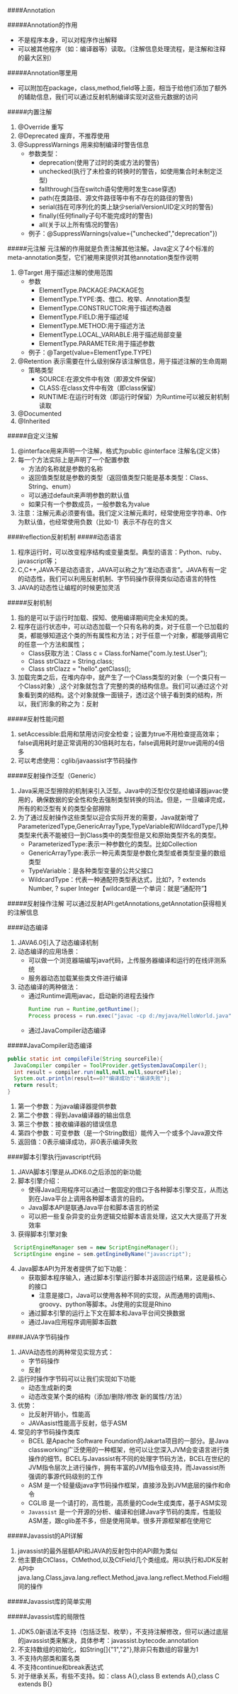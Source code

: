 

####Annotation

#####Annotation的作用
+ 不是程序本身，可以对程序作出解释
+ 可以被其他程序（如：编译器等）读取。（注解信息处理流程，是注解和注释的最大区别）

#####Annotation哪里用
+ 可以附加在package，class,method,field等上面，相当于给他们添加了额外的辅助信息，我们可以通过反射机制编译实现对这些元数据的访问

#####内置注解
1. @Override 重写
2. @Deprecated 废弃，不推荐使用
3. @SuppressWarnings 用来抑制编译时警告信息
    + 参数类型：
       + deprecation(使用了过时的类或方法的警告)
       + unchecked(执行了未检查的转换时的警告，如使用集合时未制定泛型)
       + fallthrough(当在switch语句使用时发生case穿透)
       + path(在类路径、源文件路径等中有不存在的路径的警告)
       + serial(挡在可序列化的类上缺少serialVersionUID定义时的警告)
       + finally(任何finally子句不能完成时的警告)
       + all(关于以上所有情况的警告)
    + 例子：@SuppressWarnings(value={"unchecked","deprecation"})

#####元注解
元注解的作用就是负责注解其他注解。Java定义了4个标准的meta-annotation类型，它们被用来提供对其他annotation类型作说明
1. @Target 用于描述注解的使用范围
    + 参数
        + ElementType.PACKAGE:PACKAGE包
        + ElementType.TYPE:类、借口、枚举、Annotation类型
        + ElementType.CONSTRUCTOR:用于描述构造器
        + ElementType.FIELD:用于描述域
        + ElementType.METHOD:用于描述方法
        + ElementType.LOCAL_VARIABLE:用于描述局部变量
        + ElementType.PARAMETER:用于描述参数
    + 例子：@Target(value=ElementType.TYPE)
2. @Retention 表示需要在什么级别保存该注解信息，用于描述注解的生命周期
    + 策略类型
        + SOURCE:在源文件中有效（即源文件保留）
        + CLASS:在class文件中有效（即class保留）
        + RUNTIME:在运行时有效（即运行时保留）为Runtime可以被反射机制读取
3. @Documented
4. @Inherited

#####自定义注解
1. @interface用来声明一个注解，格式为public @interface 注解名{定义体}
2. 每一个方法实际上是声明了一个配置参数
    + 方法的名称就是参数的名称
    + 返回值类型就是参数的类型（返回值类型只能是基本类型：Class、String、enum）
    + 可以通过default来声明参数的默认值
    + 如果只有一个参数成员，一般参数名为value
3. 注意：注解元素必须要有值。我们定义注解元素时，经常使用空字符串、0作为默认值，也经常使用负数（比如-1）表示不存在的含义



####reflection反射机制
#####动态语言
1. 程序运行时，可以改变程序结构或变量类型。典型的语言：Python、ruby、javascript等；
2. C,C++,JAVA不是动态语言，JAVA可以称之为“准动态语言”。JAVA有有一定的动态性，我们可以利用反射机制、字节码操作获得类似动态语言的特性
3. JAVA的动态性让编程的时候更加灵活

#####反射机制
1. 指的是可以于运行时加载、探知、使用编译期间完全未知的类。
2. 程序在运行状态中，可以动态加载一个只有名称的类，对于任意一个已加载的类，都能够知道这个类的所有属性和方法；对于任意一个对象，都能够调用它的任意一个方法和属性；
    + Class获取方法：Class c = Class.forName("com.ly.test.User");
    + Class strClazz = String.class;
    + Class strClazz = "hello".getClass();
3. 加载完类之后，在堆内存中，就产生了一个Class类型的对象（一个类只有一个Class对象）,这个对象就包含了完整的类的结构信息。我们可以通过这个对象看到类的结构。这个对象就像一面镜子，透过这个镜子看到类的结构，所以，我们形象的称之为：反射

#####反射性能问题
1. setAccessible:启用和禁用访问安全检查；设置为true不用检查提高效率；false调用耗时是正常调用的30倍耗时左右，false调用耗时是true调用的4倍多
2. 可以考虑使用：cglib/javaassist字节码操作

#####反射操作泛型（Generic）
1. Java采用泛型擦除的机制来引入泛型。Java中的泛型仅仅是给编译器javac使用的，确保数据的安全性和免去强制类型转换的玛法。但是，一旦编译完成，所有的和泛型有关的类型全部擦除
2. 为了通过反射操作这些类型以迎合实际开发的需要，Java就新增了ParameterizedType,GenericArrayType,TypeVariable和WildcardType几种类型来代表不能被归一到Class类中的类型但是又和原始类型齐名的类型。
    + ParameterizedType:表示一种参数化的类型。比如Collection<String>
    + GenericArrayType:表示一种元素类型是参数化类型或者类型变量的数组类型
    + TypeVariable：是各种类型变量的公共父接口
    + WildcardType：代表一种通配符类型表达式，比如?，? extends Number, ? super Integer【wildcard是一个单词：就是“通配符”】

#####反射操作注解
可以通过反射API:getAnnotations,getAnnotation获得相关的注解信息


####动态编译
1. JAVA6.0引入了动态编译机制
2. 动态编译的应用场景：
    + 可以做一个浏览器端编写java代码，上传服务器编译和运行的在线评测系统
    + 服务器动态加载某些类文件进行编译
3. 动态编译的两种做法：
    + 通过Runtime调用javac，启动新的进程去操作
        ```java
        Runtime run = Runtime,getRuntime();
        Process process = run.exec("javac -cp d:/myjava/HelloWorld.java");
        ```
    + 通过JavaCompiler动态编译

#####JavaCompiler动态编译
```java
public static int compileFile(String sourceFile){
  JavaCompiler compiler = ToolProvider.getSystemJavaCompiler();
  int result = compiler.run(null,null,null,sourceFile);
  System.out.println(result==0?"编译成功":"编译失败");
  return result;
}
```
1. 第一个参数：为java编译器提供参数
2. 第二个参数：得到Java编译器的输出信息
3. 第三个参数：接收编译器的错误信息
4. 第四个参数：可变参数（是一个String数组）能传入一个或多个Java源文件
5. 返回值：0表示编译成功，非0表示编译失败


####脚本引擎执行javascript代码
1. JAVA脚本引擎是从JDK6.0之后添加的新功能
2. 脚本引擎介绍：
    + 使得Java应用程序可以通过一套固定的借口于各种脚本引擎交互，从而达到在Java平台上调用各种脚本语言的目的。
    + Java脚本API是联通Java平台和脚本语言的桥梁
    + 可以把一些复杂异变的业务逻辑交给脚本语言处理，这又大大提高了开发效率
3. 获得脚本引擎对象
```java
  ScriptEngineManager sem = new ScriptEngineManager();
  ScriptEngine engine = sem.getEngineByName("javascript");
```
4. Java脚本API为开发者提供了如下功能：
    + 获取脚本程序输入，通过脚本引擎运行脚本并返回运行结果，这是最核心的接口
        + 注意是接口，Java可以使用各种不同的实现，从而通用的调用js、groovy、python等脚本。Js使用的实现是Rhino
    + 通过脚本引擎的运行上下文在脚本和Java平台间交换数据
    + 通过Java应用程序调用脚本函数


####JAVA字节码操作
1. JAVA动态性的两种常见实现方式：
    + 字节码操作
    + 反射
2. 运行时操作字节码可以让我们实现如下功能
    + 动态生成新的类
    + 动态改变某个类的结构（添加/删除/修改  新的属性/方法）
3. 优势：
    + 比反射开销小，性能高
    + JAVAasist性能高于反射，低于ASM
4. 常见的字节码操作类库
    + BCEL 是Apache Software Foundation的Jakarta项目的一部分。是Java classworking广泛使用的一种框架，他可以让您深入JVM会变语言进行类操作的细节。BCEL与Javassist有不同的处理字节码方法，BCEL在世纪的JVM指令层次上进行操作，拥有丰富的JVM指令级支持，而Javassist所强调的事源代码级别的工作
    + ASM 是一个轻量级java字节码操作框架，直接涉及到JVM底层的操作和命令
    + CGLIB 是一个请打的，高性能，高质量的Code生成类库，基于ASM实现
    + `Javassist` 是一个开源的分析、编译和创建Java字节码的类库，性能较ASM差，跟cglib差不多，但是使用简单。很多开源框架都在使用它

#####Javassist的API详解
1. javassist的最外层额API和JAVA的反射包中的API颇为类似
2. 他主要由CtClass，CtMethod,以及CtField几个类组成。用以执行和JDK反射API中java.lang.Class,java.lang.reflect.Method,java.lang.reflect.Method.Field相同的操作

#####Javassist库的简单实用


#####Javassist库的局限性
1. JDK5.0新语法不支持（包括泛型、枚举），不支持注解修改，但可以通过底层的javassist类来解决，具体参考：javassist.bytecode.annotation
2. 不支持数组的初始化，如String[]{"1","2"},除非只有数组的容量为1
3. 不支持内部类和匿名类
4. 不支持continue和break表达式
5. 对于继承关系，有些不支持。如：class A{},class B extends A{},class C extends B{}
